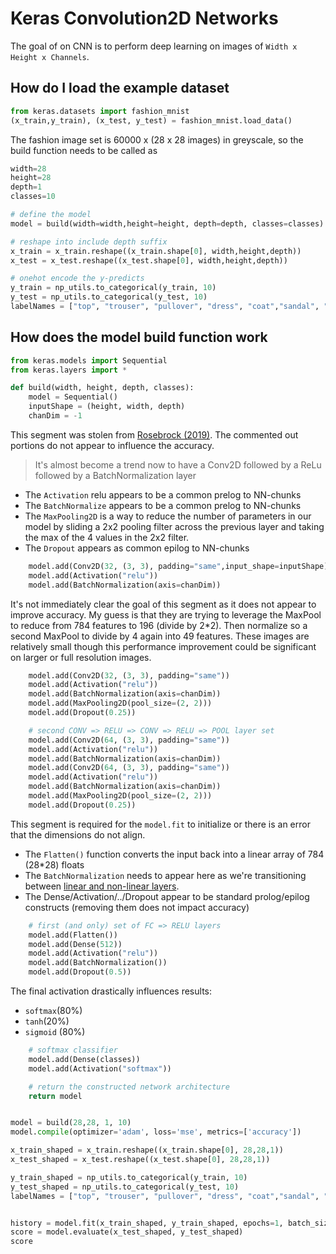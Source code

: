# Keras Convolution2D Networks

The goal of on CNN is to perform deep learning on images of `Width x Height x Channels`.

## How do I load the example dataset

```python
from keras.datasets import fashion_mnist
(x_train,y_train), (x_test, y_test) = fashion_mnist.load_data()
```

The fashion image set is 60000 x (28 x 28 images) in greyscale, so the build function needs to be called as

```python
width=28
height=28
depth=1
classes=10

# define the model
model = build(width=width,height=height, depth=depth, classes=classes)

# reshape into include depth suffix
x_train = x_train.reshape((x_train.shape[0], width,height,depth))
x_test = x_test.reshape((x_test.shape[0], width,height,depth))

# onehot encode the y-predicts
y_train = np_utils.to_categorical(y_train, 10)
y_test = np_utils.to_categorical(y_test, 10)
labelNames = ["top", "trouser", "pullover", "dress", "coat","sandal", "shirt", "sneaker", "bag", "ankle boot"]
```

## How does the model build function work

```python
from keras.models import Sequential
from keras.layers import *

def build(width, height, depth, classes):
    model = Sequential()
    inputShape = (height, width, depth)
    chanDim = -1
```

This segment was stolen from [Rosebrock (2019)](https://www.pyimagesearch.com/2019/02/11/fashion-mnist-with-keras-and-deep-learning/).  The commented out portions do not appear to influence the accuracy.

> It's almost become a trend now to have a Conv2D followed by a ReLu followed by a BatchNormalization layer

- The `Activation` relu appears to be a common prelog to NN-chunks
- The `BatchNormalize` appears to be a common prelog to NN-chunks
- The `MaxPooling2D` is a way to reduce the number of parameters in our model by sliding a 2x2 pooling filter across the previous layer and taking the max of the 4 values in the 2x2 filter.
- The `Dropout` appears as common epilog to NN-chunks

```python
    model.add(Conv2D(32, (3, 3), padding="same",input_shape=inputShape))
    model.add(Activation("relu"))
    model.add(BatchNormalization(axis=chanDim))
```

It's not immediately clear the goal of this segment as it does not appear to improve accuracy.  My guess is that they are trying to leverage the MaxPool to reduce from 784 features to 196 (divide by 2*2).  Then normalize so a second MaxPool to divide by 4 again into 49 features.  These images are relatively small though this performance improvement could be significant on larger or full resolution images.

```python
    model.add(Conv2D(32, (3, 3), padding="same"))
    model.add(Activation("relu"))
    model.add(BatchNormalization(axis=chanDim))
    model.add(MaxPooling2D(pool_size=(2, 2)))
    model.add(Dropout(0.25))

    # second CONV => RELU => CONV => RELU => POOL layer set
    model.add(Conv2D(64, (3, 3), padding="same"))
    model.add(Activation("relu"))
    model.add(BatchNormalization(axis=chanDim))
    model.add(Conv2D(64, (3, 3), padding="same"))
    model.add(Activation("relu"))
    model.add(BatchNormalization(axis=chanDim))
    model.add(MaxPooling2D(pool_size=(2, 2)))
    model.add(Dropout(0.25))
```

This segment is required for the `model.fit` to initialize or there is an error that the dimensions do not align.

- The `Flatten()` function converts the input back into a linear array of 784 (28*28) floats
- The `BatchNormalization` needs to appear here as we're transitioning between [linear and non-linear layers](https://stackoverflow.com/questions/34716454/where-do-i-call-the-batchnormalization-function-in-keras).
- The Dense/Activation/../Dropout appear to be standard prolog/epilog constructs (removing them does not impact accuracy)

```python
    # first (and only) set of FC => RELU layers
    model.add(Flatten())
    model.add(Dense(512))
    model.add(Activation("relu"))
    model.add(BatchNormalization())
    model.add(Dropout(0.5))
```

The final activation drastically influences results:

- `softmax`(80%)
- `tanh`(20%)
- `sigmoid` (80%)

```python
    # softmax classifier
    model.add(Dense(classes))
    model.add(Activation("softmax"))

    # return the constructed network architecture
    return model


model = build(28,28, 1, 10)
model.compile(optimizer='adam', loss='mse', metrics=['accuracy'])

x_train_shaped = x_train.reshape((x_train.shape[0], 28,28,1))
x_test_shaped = x_test.reshape((x_test.shape[0], 28,28,1))

y_train_shaped = np_utils.to_categorical(y_train, 10)
y_test_shaped = np_utils.to_categorical(y_test, 10)
labelNames = ["top", "trouser", "pullover", "dress", "coat","sandal", "shirt", "sneaker", "bag", "ankle boot"]


history = model.fit(x_train_shaped, y_train_shaped, epochs=1, batch_size=128)
score = model.evaluate(x_test_shaped, y_test_shaped)
score
```
